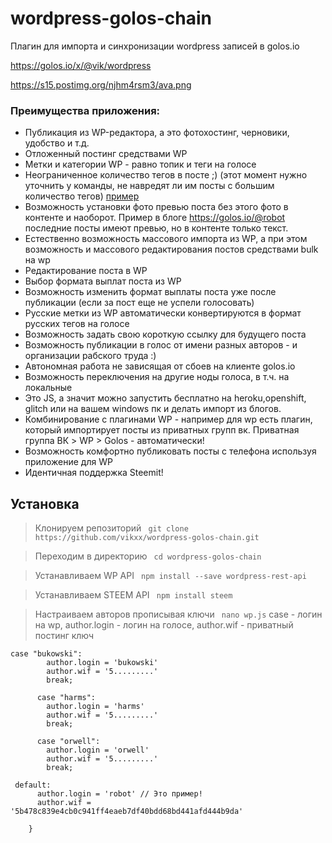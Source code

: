 # wordpress-golos-chain
Плагин для импорта и синхронизации wordpress записей в golos.io

https://golos.io/x/@vik/wordpress

https://s15.postimg.org/njhm4rsm3/ava.png

### Преимущества приложения:

* Публикация из WP-редактора, а это фотохостинг, черновики, удобство и т.д.
* Отложенный постинг средствами WP 
* Метки и категории WP - равно топик и теги на голосе
* Неограниченное количество тегов в посте ;) (этот момент нужно уточнить у команды, не навредят ли им посты с большим количество тегов) [пример](https://golos.io/test/@robot/ne-bitkoinom-edinym-top-6-kriptovalyut-podderzhavshih-segregated-witness)
* Возможность установки фото превью поста без этого фото в контенте и наоборот. Пример в блоге https://golos.io/@robot последние посты имеют превью, но в контенте только текст.
* Естественно возможность массового импорта из WP, а при этом возможность и массового редактирования постов средствами bulk на wp
* Редактирование поста в WP
* Выбор формата выплат поста из WP
* Возможность изменить формат выплаты поста уже после публикации (если за пост еще не успели голосовать)  
* Русские метки из WP автоматически конвертируются в формат русских тегов на голосе
* Возможность задать свою короткую ссылку для будущего поста 
* Возможность публикации в голос от имени разных авторов - и организации рабского труда :)
* Автономная работа не зависящая от сбоев на клиенте golos.io 
* Возможность переключения на другие ноды голоса, в т.ч. на локальные
* Это JS, а значит можно запустить бесплатно на heroku,openshift, glitch или на вашем windows пк и делать импорт из блогов.
* Комбинирование с плагинами WP - например для wp есть плагин, который импортирует посты из приватных групп вк. Приватная группа ВК > WP > Golos - автоматически! 
* Возможность комфортно публиковать посты с телефона используя приложение для WP
* Идентичная поддержка Steemit! 


## Установка

> Клонируем репозиторий
` git clone https://github.com/vikxx/wordpress-golos-chain.git`

> Переходим в директорию
` cd wordpress-golos-chain`

> Устанавливаем WP API
` npm install --save wordpress-rest-api`

> Устанавливаем STEEM API
` npm install steem`

> Настраиваем авторов прописывая ключи
` nano wp.js`
> case - логин на wp, author.login - логин на голосе, author.wif - приватный постинг ключ
```
case "bukowski":
        author.login = 'bukowski'
        author.wif = '5.........'
        break;

      case "harms":
        author.login = 'harms'
        author.wif = '5.........'
        break;

      case "orwell":
        author.login = 'orwell'
        author.wif = '5.........'
        break;
  ```
  
  
  ```
   default:
        author.login = 'robot' // Это пример!
        author.wif = '5b478c839e4cb0c941ff4eaeb7df40bdd68bd441afd444b9da'

      }
  ```
